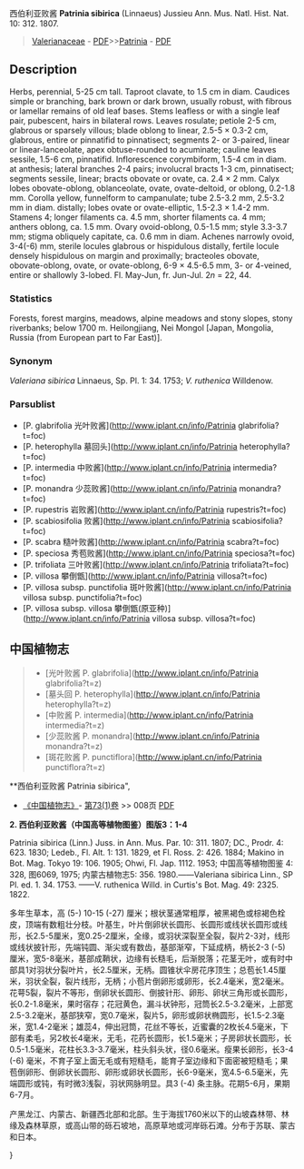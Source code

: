 西伯利亚败酱 **Patrinia sibirica** (Linnaeus) Jussieu Ann. Mus. Natl. Hist. Nat. 10: 312. 1807.

> [Valerianaceae](http://www.iplant.cn/info/Valerianaceae?t=foc) - [PDF](http://www.iplant.cn/foc/pdf/Valerianaceae.pdf)>>[Patrinia](http://www.iplant.cn/info/Patrinia?t=foc) - [PDF](http://www.iplant.cn/foc/pdf/Patrinia.pdf)

## Description

Herbs, perennial, 5-25 cm tall. Taproot clavate, to 1.5 cm in diam. Caudices simple or branching, bark brown or dark brown, usually robust, with fibrous or lamellar remains of old leaf bases. Stems leafless or with a single leaf pair, pubescent, hairs in bilateral rows. Leaves rosulate; petiole 2-5 cm, glabrous or sparsely villous; blade oblong to linear, 2.5-5 × 0.3-2 cm, glabrous, entire or pinnatifid to pinnatisect; segments 2- or 3-paired, linear or linear-lanceolate, apex obtuse-rounded to acuminate; cauline leaves sessile, 1.5-6 cm, pinnatifid. Inflorescence corymbiform, 1.5-4 cm in diam. at anthesis; lateral branches 2-4 pairs; involucral bracts 1-3 cm, pinnatisect; segments sessile, linear; bracts obovate or ovate, ca. 2.4 × 2 mm. Calyx lobes obovate-oblong, oblanceolate, ovate, ovate-deltoid, or oblong, 0.2-1.8 mm. Corolla yellow, funnelform to campanulate; tube 2.5-3.2 mm, 2.5-3.2 mm in diam. distally; lobes ovate or ovate-elliptic, 1.5-2.3 × 1.4-2 mm. Stamens 4; longer filaments ca. 4.5 mm, shorter filaments ca. 4 mm; anthers oblong, ca. 1.5 mm. Ovary ovoid-oblong, 0.5-1.5 mm; style 3.3-3.7 mm; stigma obliquely capitate, ca. 0.6 mm in diam. Achenes narrowly ovoid, 3-4(-6) mm, sterile locules glabrous or hispidulous distally, fertile locule densely hispidulous on margin and proximally; bracteoles obovate, obovate-oblong, ovate, or ovate-oblong, 6-9 × 4.5-6.5 mm, 3- or 4-veined, entire or shallowly 3-lobed. Fl. May-Jun, fr. Jun-Jul. 2*n* = 22, 44.

### Statistics
Forests, forest margins, meadows, alpine meadows and stony slopes, stony riverbanks; below 1700 m. Heilongjiang, Nei Mongol [Japan, Mongolia, Russia (from European part to Far East)].

### Synonym
*Valeriana sibirica* Linnaeus, Sp. Pl. 1: 34. 1753; *V. ruthenica* Willdenow.

### Parsublist

* [P.  glabrifolia  光叶败酱](http://www.iplant.cn/info/Patrinia glabrifolia?t=foc)
* [P.  heterophylla  墓回头](http://www.iplant.cn/info/Patrinia heterophylla?t=foc)
* [P.  intermedia  中败酱](http://www.iplant.cn/info/Patrinia intermedia?t=foc)
* [P.  monandra  少蕊败酱](http://www.iplant.cn/info/Patrinia monandra?t=foc)
* [P.  rupestris  岩败酱](http://www.iplant.cn/info/Patrinia rupestris?t=foc)
* [P.  scabiosifolia  败酱](http://www.iplant.cn/info/Patrinia scabiosifolia?t=foc)
* [P.  scabra  糙叶败酱](http://www.iplant.cn/info/Patrinia scabra?t=foc)
* [P.  speciosa  秀苞败酱](http://www.iplant.cn/info/Patrinia speciosa?t=foc)
* [P.  trifoliata  三叶败酱](http://www.iplant.cn/info/Patrinia trifoliata?t=foc)
* [P.  villosa  攀倒甑](http://www.iplant.cn/info/Patrinia villosa?t=foc)
* [P.  villosa subsp. punctifolia  斑叶败酱](http://www.iplant.cn/info/Patrinia villosa subsp. punctifolia?t=foc)
* [P.  villosa subsp. villosa  攀倒甑(原亚种)](http://www.iplant.cn/info/Patrinia villosa subsp. villosa?t=foc)


## 中国植物志

> * [光叶败酱  P.  glabrifolia](http://www.iplant.cn/info/Patrinia glabrifolia?t=z)
> * [墓头回  P.  heterophylla](http://www.iplant.cn/info/Patrinia heterophylla?t=z)
> * [中败酱  P.  intermedia](http://www.iplant.cn/info/Patrinia intermedia?t=z)
> * [少蕊败酱  P.  monandra](http://www.iplant.cn/info/Patrinia monandra?t=z)
> * [斑花败酱  P.  punctiflora](http://www.iplant.cn/info/Patrinia punctiflora?t=z)


**西伯利亚败酱 Patrinia sibirica",


* [《中国植物志》](http://www.iplant.cn/frps)- [第73(1)卷](http://www.iplant.cn/frps/vol/73(1)) >> 008页 [PDF](http://www.iplant.cn/frps/pdf/73(1)/008.PDF)

**2. 西伯利亚败酱（中国高等植物图鉴）图版3：1-4**

Patrinia sibirica (Linn.) Juss. in Ann. Mus. Par. 10: 311. 1807; DC., Prodr. 4: 623. 1830; Ledeb., Fl. Alt. 1: 131. 1829, et Fl. Ross. 2: 426. 1884; Makino in Bot. Mag. Tokyo 19: 106. 1905; Ohwi, Fl. Jap. 1112. 1953; 中国高等植物图鉴 4: 328, 图6069, 1975; 内蒙古植物志5: 356. 1980.——Valeriana sibirica Linn., SP Pl. ed. 1. 34. 1753. ——V. ruthenica Willd. in Curtis's Bot. Mag. 49: 2325. 1822.

多年生草本，高 (5-) 10-15 (-27) 厘米；根状茎通常粗厚，被黑褐色或棕褐色栓皮，顶端有数粗壮分枝。叶基生，叶片倒卵状长圆形、长圆形或线状长圆形或线形，长2.5-5厘米，宽0.25-2厘米，全缘，或羽状深裂至全裂，裂片2-3对，线形或线状披针形，先端钝圆、渐尖或有数齿，基部渐窄，下延成柄，柄长2-3 (-5) 厘米，宽5-8毫米，基部成鞘状，边缘有长糙毛，后渐脱落；花茎无叶，或有时中部具1对羽状分裂叶片，长2.5厘米，无柄。圆锥状伞房花序顶生；总苞长1.45厘米，羽状全裂，裂片线形，无柄；小苞片倒卵形或卵形，长2.4毫米，宽2毫米。花萼5裂，裂片不等形，倒卵状长圆形、倒披针形、卵形、卵状三角形或长圆形，长0.2-1.8毫米，果时宿存；花冠黄色，漏斗状钟形，冠筒长2.5-3.2毫米，上部宽2.5-3.2毫米，基部狭窄，宽0.7毫米，裂片5，卵形或卵状椭圆形，长1.5-2.3毫米，宽1.4-2毫米；雄蕊4，伸出冠筒，花丝不等长，近蜜囊的2枚长4.5毫米，下部有柔毛，另2枚长4毫米，无毛，花药长圆形，长1.5毫米；子房卵状长圆形，长0.5-1.5毫米，花柱长3.3-3.7毫米，柱头斜头状，径0.6毫米。瘦果长卵形，长3-4 (-6) 毫米，不育子室上面无毛或有短糙毛，能育子室边缘和下面密被短糙毛；果苞倒卵形、倒卵状长圆形、卵形或卵状长圆形，长6-9毫米，宽4.5-6.5毫米，先端圆形或钝，有时微3浅裂，羽状网脉明显。具3 (-4) 条主脉。花期5-6月，果期6-7月。

产黑龙江、内蒙古、新疆西北部和北部。生于海拔1760米以下的山坡森林带、林缘及森林草原，或高山带的砾石坡地，高原草地或河岸砾石滩。分布于苏联、蒙古和日本。

}